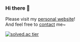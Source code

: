 ### Hi there 👋

Please visit my [personal website](https://leejseo.com/about)!  
And feel free to [contact](mailto:jongseolee.2000@gmail.com) me~

[![solved.ac tier](http://mazassumnida.wtf/api/generate_badge?boj=leejseo)](https://solved.ac/leejseo)

<!--
**leejseo/leejseo** is a ✨ _special_ ✨ repository because its `README.md` (this file) appears on your GitHub profile.

Here are some ideas to get you started:

- 🔭 I’m currently working on ...
- 🌱 I’m currently learning ...
- 👯 I’m looking to collaborate on ...
- 🤔 I’m looking for help with ...
- 💬 Ask me about ...
- 📫 How to reach me: ...
- 😄 Pronouns: ...
- ⚡ Fun fact: ...
-->
